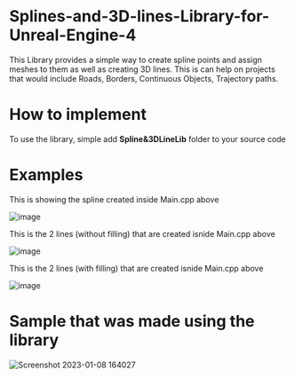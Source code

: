 # Splines-and-3D-lines-Library-for-Unreal-Engine-4
This Library provides a simple way to create spline points and assign meshes to them as well as creating 3D lines. This is can help on projects that would include Roads, Borders, Continuous Objects, Trajectory paths.

# How to implement
To use the library, simple add **Spline&3DLineLib** folder to your source code

# Examples
This is showing the spline created inside Main.cpp above

![image](https://user-images.githubusercontent.com/76963708/211224836-818450fe-d740-4dd6-a2cd-bf39497d1de1.png)

This is the 2 lines (without filling) that are created isnide Main.cpp above

![image](https://user-images.githubusercontent.com/76963708/211177962-e8558d5e-f0e0-489f-bb9f-78aa44d6fbdd.png)

This is the 2 lines (with filling) that are created isnide Main.cpp above

![image](https://user-images.githubusercontent.com/76963708/211177971-3ddfaccd-0db4-4b94-8bec-ed1038b051c5.png)

# Sample that was made using the library
![Screenshot 2023-01-08 164027](https://user-images.githubusercontent.com/76963708/211220498-02d23443-5579-4447-a101-96ac6828d5d7.jpg)
